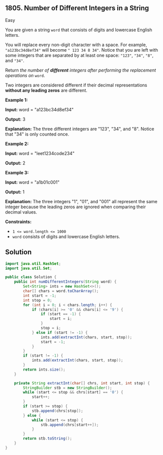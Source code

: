 ## 1805\. Number of Different Integers in a String

Easy

You are given a string `word` that consists of digits and lowercase English letters.

You will replace every non-digit character with a space. For example, `"a123bc34d8ef34"` will become `" 123 34 8 34"`. Notice that you are left with some integers that are separated by at least one space: `"123"`, `"34"`, `"8"`, and `"34"`.

Return _the number of **different** integers after performing the replacement operations on_ `word`.

Two integers are considered different if their decimal representations **without any leading zeros** are different.

**Example 1:**

**Input:** word = "a123bc34d8ef34"

**Output:** 3

**Explanation:** The three different integers are "123", "34", and "8". Notice that "34" is only counted once.

**Example 2:**

**Input:** word = "leet1234code234"

**Output:** 2

**Example 3:**

**Input:** word = "a1b01c001"

**Output:** 1

**Explanation:** The three integers "1", "01", and "001" all represent the same integer because the leading zeros are ignored when comparing their decimal values.

**Constraints:**

*   `1 <= word.length <= 1000`
*   `word` consists of digits and lowercase English letters.

## Solution

```java
import java.util.HashSet;
import java.util.Set;

public class Solution {
    public int numDifferentIntegers(String word) {
        Set<String> ints = new HashSet<>();
        char[] chars = word.toCharArray();
        int start = -1;
        int stop = 0;
        for (int i = 0; i < chars.length; i++) {
            if (chars[i] >= '0' && chars[i] <= '9') {
                if (start == -1) {
                    start = i;
                }
                stop = i;
            } else if (start != -1) {
                ints.add(extractInt(chars, start, stop));
                start = -1;
            }
        }
        if (start != -1) {
            ints.add(extractInt(chars, start, stop));
        }
        return ints.size();
    }

    private String extractInt(char[] chrs, int start, int stop) {
        StringBuilder stb = new StringBuilder();
        while (start <= stop && chrs[start] == '0') {
            start++;
        }
        if (start >= stop) {
            stb.append(chrs[stop]);
        } else {
            while (start <= stop) {
                stb.append(chrs[start++]);
            }
        }
        return stb.toString();
    }
}
```